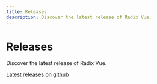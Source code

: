 ```yaml
---
title: Releases
description: Discover the latest release of Radix Vue.
---
```




# Releases

<Description>
Discover the latest release of Radix Vue.
</Description>

[Latest releases on github](https://github.com/radix-vue/radix-vue/releases)